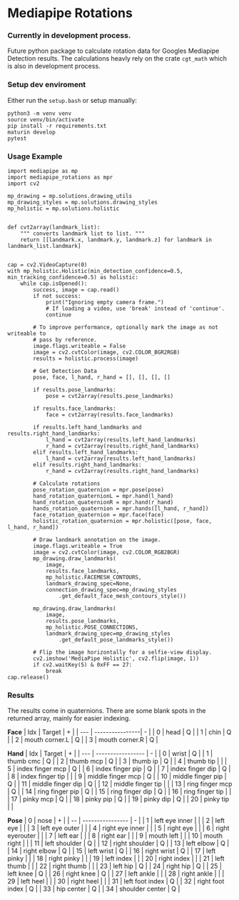 # Mediapipe Rotations

### Currently in development process.
Future python package to calculate rotation data for Googles Mediapipe Detection results.
The calculations heavly rely on the crate `cgt_math` which is also in development process.

### Setup dev enviroment
Either run the `setup.bash` or setup manually:

```
python3 -m venv venv
source venv/bin/activate
pip install -r requirements.txt
maturin develop
pytest
```

### Usage Example
```
import mediapipe as mp
import mediapipe_rotations as mpr
import cv2

mp_drawing = mp.solutions.drawing_utils
mp_drawing_styles = mp.solutions.drawing_styles
mp_holistic = mp.solutions.holistic


def cvt2array(landmark_list):
    """ converts landmark list to list. """
    return [[landmark.x, landmark.y, landmark.z] for landmark in landmark_list.landmark]


cap = cv2.VideoCapture(0)
with mp_holistic.Holistic(min_detection_confidence=0.5, min_tracking_confidence=0.5) as holistic:
    while cap.isOpened():
        success, image = cap.read()
        if not success:
            print("Ignoring empty camera frame.")
            # If loading a video, use 'break' instead of 'continue'.
            continue

        # To improve performance, optionally mark the image as not writeable to
        # pass by reference.
        image.flags.writeable = False
        image = cv2.cvtColor(image, cv2.COLOR_BGR2RGB)
        results = holistic.process(image)

        # Get Detection Data
        pose, face, l_hand, r_hand = [], [], [], []

        if results.pose_landmarks:
            pose = cvt2array(results.pose_landmarks)

        if results.face_landmarks:
            face = cvt2array(results.face_landmarks)

        if results.left_hand_landmarks and results.right_hand_landmarks:
            l_hand = cvt2array(results.left_hand_landmarks)
            r_hand = cvt2array(results.right_hand_landmarks)
        elif results.left_hand_landmarks:
            l_hand = cvt2array(results.left_hand_landmarks)
        elif results.right_hand_landmarks:
            r_hand = cvt2array(results.right_hand_landmarks)

        # Calculate rotations
        pose_rotation_quaternion = mpr.pose(pose)
        hand_rotation_quaternionL = mpr.hand(l_hand)
        hand_rotation_quaternionR = mpr.hand(r_hand)
        hands_rotation_quaternion = mpr.hands([l_hand, r_hand])
        face_rotation_quaternion = mpr.face(face)
        holistic_rotation_quaternion = mpr.holistic([pose, face, l_hand, r_hand])

        # Draw landmark annotation on the image.
        image.flags.writeable = True
        image = cv2.cvtColor(image, cv2.COLOR_RGB2BGR)
        mp_drawing.draw_landmarks(
            image,
            results.face_landmarks,
            mp_holistic.FACEMESH_CONTOURS,
            landmark_drawing_spec=None,
            connection_drawing_spec=mp_drawing_styles
                .get_default_face_mesh_contours_style())

        mp_drawing.draw_landmarks(
            image,
            results.pose_landmarks,
            mp_holistic.POSE_CONNECTIONS,
            landmark_drawing_spec=mp_drawing_styles
                .get_default_pose_landmarks_style())

        # Flip the image horizontally for a selfie-view display.
        cv2.imshow('MediaPipe Holistic', cv2.flip(image, 1))
        if cv2.waitKey(5) & 0xFF == 27:
            break
cap.release()

```

### Results
The results come in quaternions.
There are some blank spots in the returned array, mainly for easier indexing.

**Face**
| Idx | Target          | + |
| --- | ----------------| - |
|  0  | head            | Q |
|  1  | chin            | Q |
|  2  | mouth corner.L  | Q |
|  3  | mouth corner.R  | Q |

**Hand**
| Idx | Target            | + |
| --- | ----------------- | - |
| 0   | wrist             | Q |
| 1   | thumb cmc         | Q |
| 2   | thumb mcp         | Q |
| 3   | thumb ip          | Q |
| 4   | thumb tip         |   |
| 5   | index finger mcp  | Q |
| 6   | index finger pip  | Q |
| 7   | index finger dip  | Q |
| 8   | index finger tip  |   |
| 9   | middle finger mcp | Q |
| 10  | middle finger pip | Q |
| 11  | middle finger dip | Q |
| 12  | middle finger tip |   |
| 13  | ring finger mcp   | Q |
| 14  | ring finger pip   | Q |
| 15  | ring finger dip   | Q |
| 16  | ring finger tip   |   |
| 17  | pinky mcp         | Q |
| 18  | pinky pip         | Q |
| 19  | pinky dip         | Q |
| 20  | pinky tip         |   |

**Pose**
| 0  | nose             | + |
| -- | ---------------- | - |
| 1  | left eye inner   |   |
| 2  | left eye         |   |
| 3  | left eye outer   |   |
| 4  | right eye inner  |   |
| 5  | right eye        |   |
| 6  | right eyerouter  |   |
| 7  | left ear         |   |
| 8  | right ear        |   |
| 9  | mouth left       |   |
| 10 | mouth right      |   |
| 11 | left shoulder    | Q |
| 12 | right shoulder   | Q |
| 13 | left elbow       | Q |
| 14 | right elbow      | Q |
| 15 | left wrist       | Q |
| 16 | right wrist      | Q |
| 17 | left pinky       |   |
| 18 | right pinky      |   |
| 19 | left index       |   |
| 20 | right index      |   |
| 21 | left thumb       |   |
| 22 | right thumb      |   |
| 23 | left hip         | Q |
| 24 | right hip        | Q |
| 25 | left knee        | Q |
| 26 | right knee       | Q |
| 27 | left ankle       |   |
| 28 | right ankle      |   |
| 29 | left heel        |   |
| 30 | right heel       |   |
| 31 | left foot index  | Q |
| 32 | right foot index | Q |
| 33 | hip center       | Q |
| 34 | shoulder center  | Q |

